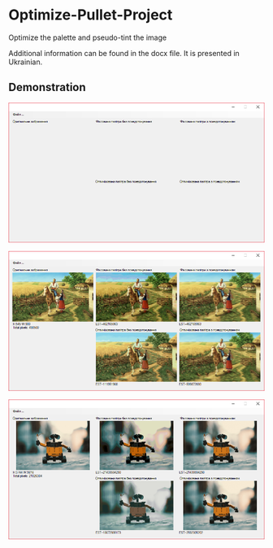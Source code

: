 # Optimize-Pullet-Project

Optimize the palette and pseudo-tint the image

Additional information can be found in the docx file. It is presented in Ukrainian.


## Demonstration

![screen 0](https://raw.githubusercontent.com/Voossu/Optimize-Pullet-Project/master/Images/screen_0.png)

![screen 1](https://raw.githubusercontent.com/Voossu/Optimize-Pullet-Project/master/Images/screen_1.png)

![screen 2](https://raw.githubusercontent.com/Voossu/Optimize-Pullet-Project/master/Images/screen_2.png)